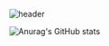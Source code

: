 

![header](https://capsule-render.vercel.app/api?type=cylinder&color=auto&height=300&section=header&text=HELLO&fontSize=90)

![Anurag's GitHub stats](https://github-readme-stats.vercel.app/api?username=yuj-2&show_icons=true&theme=shadow_green)
